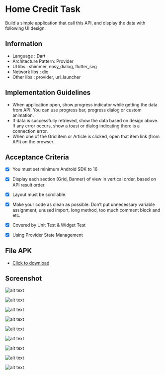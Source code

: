# Home Credit Task

Build a simple application that call this API, and display the data with following UI design.

## Information

- Language : Dart
- Architecture Pattern: Provider
- UI libs : shimmer, easy_dialog, flutter_svg
- Network libs : dio
- Other libs : provider, url_launcher

## Implementation Guidelines

- When application open, show progress indicator while getting the data from API. You can use progress bar, progress dialog or custom animation.
- If data is successfully retrieved, show the data based on design above. If any error occurs, show a toast or dialog indicating there is a connection error.
- When one of the Grid item or Article is clicked, open that item link (from API) on the browser.

## Acceptance Criteria

- [x] You must set minimum Android SDK to 16
- [x] Display each section (Grid, Banner) of view in vertical order, based on API result order.
- [x] Layout must be scrollable.
- [x] Make your code as clean as possible. Don’t put unnecessary variable assignment, unused import, long method, too much comment block and etc.
- [x] Covered by Unit Test & Widget Test
- [x] Using Provider State Management



## File APK
- [Click to download](https://i.diawi.com/CcjRSU "APK File")

## Screenshot

![alt text](https://github.com/demmydwi/demmy-flutter-tech-task/blob/master/ss/launcher.jpeg "Launcher")

![alt text](https://github.com/demmydwi/demmy-flutter-tech-task/blob/master/ss/home_loading.jpeg "Loading")

![alt text](https://github.com/demmydwi/demmy-flutter-tech-task/blob/master/ss/home_loaded.jpeg "Loaded")

![alt text](https://github.com/demmydwi/demmy-flutter-tech-task/blob/master/ss/home_url_launcher.jpeg "URL Launcher")

![alt text](https://github.com/demmydwi/demmy-flutter-tech-task/blob/master/ss/home_no_inet.jpeg "No Internet")

![alt text](https://github.com/demmydwi/demmy-flutter-tech-task/blob/master/ss/home_error.jpeg "Error")

![alt text](https://github.com/demmydwi/demmy-flutter-tech-task/blob/master/ss/min_sdk.jpeg "Min SDK")

![alt text](https://github.com/demmydwi/demmy-flutter-tech-task/blob/master/ss/widget_test.jpeg "Widget Test Result")

![alt text](https://github.com/demmydwi/demmy-flutter-tech-task/blob/master/ss/unit_test.jpeg "Unit Test Result")




